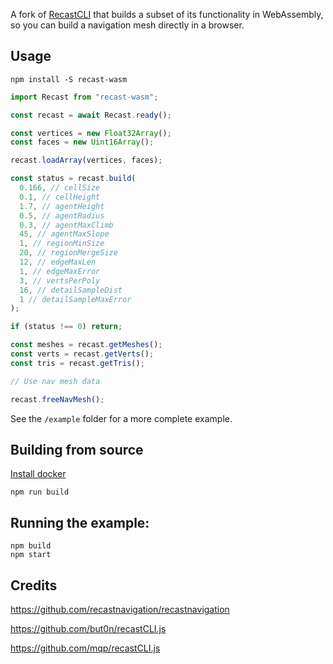 A fork of [RecastCLI](https://github.com/but0n/recastCLI.js) that builds a subset of its functionality in WebAssembly, so you can build a navigation mesh directly in a browser.

## Usage

```
npm install -S recast-wasm
```

```js
import Recast from "recast-wasm";

const recast = await Recast.ready();

const vertices = new Float32Array();
const faces = new Uint16Array();

recast.loadArray(vertices, faces);

const status = recast.build(
  0.166, // cellSize
  0.1, // cellHeight
  1.7, // agentHeight
  0.5, // agentRadius
  0.3, // agentMaxClimb
  45, // agentMaxSlope
  1, // regionMinSize
  20, // regionMergeSize
  12, // edgeMaxLen
  1, // edgeMaxError
  3, // vertsPerPoly
  16, // detailSampleDist
  1 // detailSampleMaxError
);

if (status !== 0) return;

const meshes = recast.getMeshes();
const verts = recast.getVerts();
const tris = recast.getTris();

// Use nav mesh data

recast.freeNavMesh();
```

See the `/example` folder for a more complete example.

## Building from source

[Install docker](https://www.docker.com/)

```
npm run build
```

## Running the example:

```
npm build
npm start
```

## Credits

https://github.com/recastnavigation/recastnavigation

https://github.com/but0n/recastCLI.js

https://github.com/mqp/recastCLI.js
